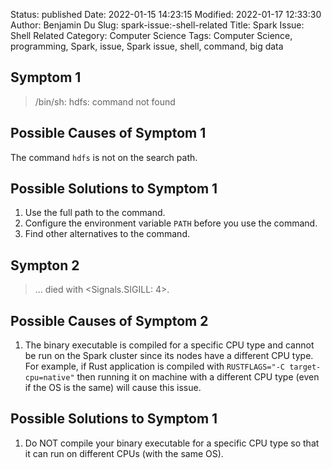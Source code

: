 Status: published
Date: 2022-01-15 14:23:15
Modified: 2022-01-17 12:33:30
Author: Benjamin Du
Slug: spark-issue:-shell-related
Title: Spark Issue: Shell Related
Category: Computer Science
Tags: Computer Science, programming, Spark, issue, Spark issue, shell, command, big data 



## Symptom 1

> /bin/sh: hdfs: command not found

## Possible Causes of Symptom 1

The command `hdfs` is not on the search path. 

## Possible Solutions to Symptom 1

1. Use the full path to the command.
2. Configure the environment variable `PATH` before you use the command.
3. Find other alternatives to the command.


## Sympton 2 

> ... died with &lt;Signals.SIGILL: 4&gt;.

## Possible Causes of Symptom 2

1. The binary executable is compiled for a specific CPU type
    and cannot be run on the Spark cluster 
    since its nodes have a different CPU type.
    For example,
    if Rust application is compiled with `RUSTFLAGS="-C target-cpu=native"`
    then running it on machine with a different CPU type (even if the OS is the same) will cause this issue.  

## Possible Solutions to Symptom 1

1. Do NOT compile your binary executable for a specific CPU type
    so that it can run on different CPUs (with the same OS).
